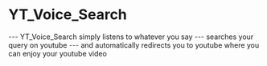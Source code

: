 # YT_Voice_Search

--- YT_Voice_Search simply listens to whatever you say 
--- searches your  query on youtube 
--- and automatically redirects you to youtube where you can enjoy your youtube video
